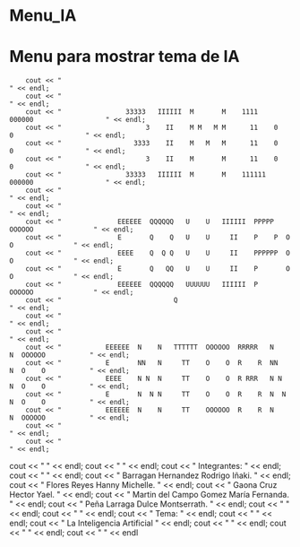 # Menu_IA
# Menu para mostrar tema de IA
        cout << "                                                                             " << endl;
        cout << "                                                                             " << endl;
        cout << "                33333   IIIIII  M       M    1111    000000                  " << endl;
        cout << "                     3    II    M M   M M      11    0    0                  " << endl;
        cout << "                  3333    II    M   M   M      11    0    0                  " << endl;
        cout << "                     3    II    M       M      11    0    0                  " << endl;
        cout << "                33333   IIIIII  M       M    111111  000000                  " << endl;
        cout << "                                                                             " << endl;
        cout << "                                                                             " << endl;
        cout << "              EEEEEE  QQQQQQ   U    U   IIIIII  PPPPP   OOOOOO               " << endl;
        cout << "              E       Q    Q   U    U     II    P    P  O    O               " << endl;
        cout << "              EEEE    Q  Q Q   U    U     II    PPPPPP  O    O               " << endl;
        cout << "              E       Q   QQ   U    U     II    P       O    O               " << endl;
        cout << "              EEEEEE  QQQQQQ   UUUUUU   IIIIII  P       OOOOOO               " << endl;
        cout << "                            Q                                                " << endl;
        cout << "                                                                             " << endl;
        cout << "                                                                             " << endl;
        cout << "           EEEEEE  N    N   TTTTTT  OOOOOO  RRRRR   N    N  OOOOOO           " << endl;
        cout << "           E       NN   N     TT    O    O  R    R  NN   N  O    O           " << endl;
        cout << "           EEEE    N N  N     TT    O    O  R RRR   N N  N  O    O           " << endl;
        cout << "           E       N  N N     TT    O    O  R    R  N  N N  O    O           " << endl;
        cout << "           EEEEEE  N    N     TT    OOOOOO  R    R  N    N  OOOOOO           " << endl;
        cout << "                                                                             " << endl;
        cout << "                                                                             " << endl;
cout << "                                                                             " << endl;
        cout << "                                                                             " << endl;
        cout << "                              Integrantes:                                   " << endl;
        cout << "                                                                             " << endl;
        cout << "                    Barragan Hernandez Rodrigo Iñaki.                        " << endl;
        cout << "                    Flores Reyes Hanny Michelle.                             " << endl;
        cout << "                    Gaona Cruz Hector Yael.                                  " << endl;
        cout << "                    Martin del Campo Gomez María Fernanda.                   " << endl;
        cout << "                    Peña Larraga Dulce Montserrath.                          " << endl;
        cout << "                                                                             " << endl;
        cout << "                                                                             " << endl;
        cout << "                                 Tema:                                       " << endl;
        cout << "                                                                             " << endl;
        cout << "                       La Inteligencia Artificial                            " << endl;
        cout << "                                                                             " << endl;
        cout << "                                                                             " << endl;
        cout << "                                                                             " << endl
